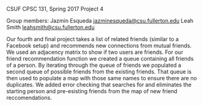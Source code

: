 CSUF CPSC 131, Spring 2017
Project 4

Group members:
Jazmin Esqueda jazminesqueda@csu.fullerton.edu
Leah Smith leahsmith@csu.fullerton.edu

Our fourth and final project takes a list of related friends (similar to a Facebook setup) and recommends new connections from mutual friends. We used an adjacency matrix to show if two users are friends. For our friend recommendation function we created a queue containing all friends of a person. By iterating through the queue of friends we populated a second queue of possible friends from the existing friends. That queue is then used to populate a map with those same names to ensure there are no duplicates. We added error checking that searches for and eliminates the starting person and pre-esisting friends from the map of new friend reccomendations. 
